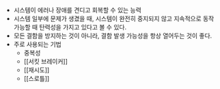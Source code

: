 - 시스템이 에러나 장애를 견디고 회복할 수 있는 능력
- 시스템 일부에 문제가 생겼을 때, 시스템이 완전히 중지되지 않고 지속적으로 동작 가능할 때 탄력성을 가지고 있다고 볼 수 있다.
- 모든 결함을 방지하는 것이 아니라, 결함 발생 가능성을 항상 열어두는 것이 좋다.
- 주로 사용되는 기법
	- 중복성
	- [[서킷 브레이커]]
	- [[재시도]]
	- [[스로틀]]